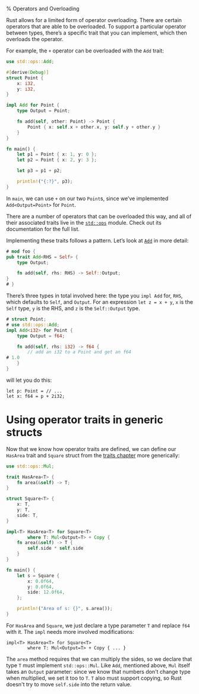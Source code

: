 % Operators and Overloading

Rust allows for a limited form of operator overloading. There are certain
operators that are able to be overloaded. To support a particular operator
between types, there’s a specific trait that you can implement, which then
overloads the operator.

For example, the `+` operator can be overloaded with the `Add` trait:

```rust
use std::ops::Add;

#[derive(Debug)]
struct Point {
    x: i32,
    y: i32,
}

impl Add for Point {
    type Output = Point;

    fn add(self, other: Point) -> Point {
        Point { x: self.x + other.x, y: self.y + other.y }
    }
}

fn main() {
    let p1 = Point { x: 1, y: 0 };
    let p2 = Point { x: 2, y: 3 };

    let p3 = p1 + p2;

    println!("{:?}", p3);
}
```

In `main`, we can use `+` on our two `Point`s, since we’ve implemented
`Add<Output=Point>` for `Point`.

There are a number of operators that can be overloaded this way, and all of
their associated traits live in the [`std::ops`][stdops] module. Check out its
documentation for the full list.

[stdops]: ../std/ops/index.html

Implementing these traits follows a pattern. Let’s look at [`Add`][add] in more
detail:

```rust
# mod foo {
pub trait Add<RHS = Self> {
    type Output;

    fn add(self, rhs: RHS) -> Self::Output;
}
# }
```

[add]: ../std/ops/trait.Add.html

There’s three types in total involved here: the type you `impl Add` for, `RHS`,
which defaults to `Self`, and `Output`. For an expression `let z = x + y`, `x`
is the `Self` type, `y` is the RHS, and `z` is the `Self::Output` type.

```rust
# struct Point;
# use std::ops::Add;
impl Add<i32> for Point {
    type Output = f64;

    fn add(self, rhs: i32) -> f64 {
        // add an i32 to a Point and get an f64
# 1.0
    }
}
```

will let you do this:

```rust,ignore
let p: Point = // ...
let x: f64 = p + 2i32;
```

# Using operator traits in generic structs

Now that we know how operator traits are defined, we can define our `HasArea`
trait and `Square` struct from the [traits chapter][traits] more generically:

[traits]: traits.html

```rust
use std::ops::Mul;

trait HasArea<T> {
    fn area(&self) -> T;
}

struct Square<T> {
    x: T,
    y: T,
    side: T,
}

impl<T> HasArea<T> for Square<T>
        where T: Mul<Output=T> + Copy {
    fn area(&self) -> T {
        self.side * self.side
    }
}

fn main() {
    let s = Square {
        x: 0.0f64,
        y: 0.0f64,
        side: 12.0f64,
    };

    println!("Area of s: {}", s.area());
}
```

For `HasArea` and `Square`, we just declare a type parameter `T` and replace
`f64` with it. The `impl` needs more involved modifications:

```rust,ignore
impl<T> HasArea<T> for Square<T>
        where T: Mul<Output=T> + Copy { ... }
```

The `area` method requires that we can multiply the sides, so we declare that
type `T` must implement `std::ops::Mul`. Like `Add`, mentioned above, `Mul`
itself takes an `Output` parameter: since we know that numbers don't change
type when multiplied, we set it too to `T`. `T` also must support copying, so
Rust doesn't try to move `self.side` into the return value.
